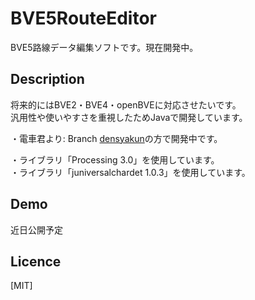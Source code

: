 BVE5RouteEditor
====

BVE5路線データ編集ソフトです。現在開発中。

## Description

将来的にはBVE2・BVE4・openBVEに対応させたいです。<br>
汎用性や使いやすさを重視したためJavaで開発しています。

・電車君より: Branch [densyakun](https://github.com/Densyakun/BVE5RouteEditor/tree/densyakun)の方で開発中です。

・ライブラリ「Processing 3.0」を使用しています。<br>
・ライブラリ「juniversalchardet 1.0.3」を使用しています。

## Demo

近日公開予定

## Licence

[MIT]
